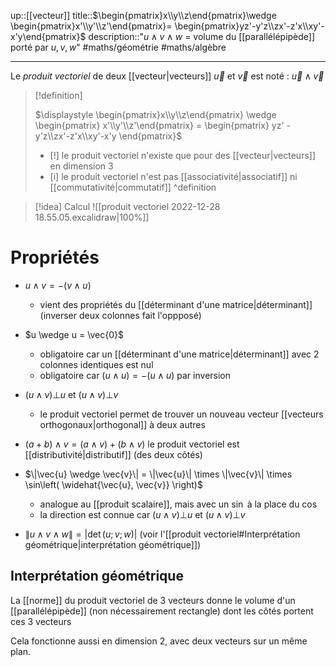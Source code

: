 up::[[vecteur]]
title::$\begin{pmatrix}x\\y\\z\end{pmatrix}\wedge \begin{pmatrix}x'\\y'\\z'\end{pmatrix}= \begin{pmatrix}yz'-y'z\\zx'-z'x\\xy'-x'y\end{pmatrix}$
description::"$u \wedge v \wedge w$ = volume du [[parallélépipède]] porté par $u, v, w$"
#maths/géométrie #maths/algèbre

----
Le *produit vectoriel* de deux [[vecteur|vecteurs]] $\overrightarrow{u}$ et $\overrightarrow{v}$ est noté :
$\overrightarrow{u} \wedge \overrightarrow{v}$


> [!definition] 
> 
> $\displaystyle \begin{pmatrix}x\\y\\z\end{pmatrix} \wedge \begin{pmatrix} x'\\y'\\z'\end{pmatrix} = \begin{pmatrix} yz' - y'z\\zx'-z'x\\xy'-x'y \end{pmatrix}$
>  - [!]  le produit vectoriel n'existe que pour des [[vecteur|vecteurs]] en dimension 3
>  - [i]  le produit vectoriel n'est pas [[associativité|associatif]] ni [[commutativité|commutatif]]
^definition


> [!idea] Calcul
> ![[produit vectoriel 2022-12-28 18.55.05.excalidraw|100%]]

# Propriétés 
 - $u \wedge v = -(v \wedge u)$
     - vient des propriétés du [[déterminant d'une matrice|déterminant]] (inverser deux colonnes fait l'oppposé)
 - $u \wedge u = \vec{0}$
     - obligatoire car un [[déterminant d'une matrice|déterminant]] avec 2 colonnes identiques est nul
     - obligatoire car $(u \wedge u) = -(u \wedge u)$ par inversion 
 - $(u \wedge v) \bot u$ et $(u \wedge v) \bot v$
     - le produit vectoriel permet de trouver un nouveau vecteur [[vecteurs orthogonaux|orthogonal]] à deux autres
 - $(a + b) \wedge v = (a \wedge v) + (b \wedge v)$ le produit vectoriel est [[distributivité|distributif]] (des deux côtés)
 
 - $\|\vec{u} \wedge \vec{v}\| = \|\vec{u}\| \times \|\vec{v}\| \times \sin\left( \widehat{\vec{u}, \vec{v}} \right)$
     - analogue au [[produit scalaire]], mais avec un $\sin$ à la place du $\cos$
     - la direction est connue car $(u \wedge v) \bot u$ et $(u \wedge v) \bot v$
 - $\|u \wedge v \wedge w\| = \left| \det \left( u; v; w \right) \right|$ (voir l'[[produit vectoriel#Interprétation géométrique|interprétation géométrique]])

## Interprétation géométrique
La [[norme]] du produit vectoriel de 3 vecteurs donne le volume d'un [[parallélépipède]] (non nécessairement rectangle) dont les côtés portent ces 3 vecteurs

Cela fonctionne aussi en dimension 2, avec deux vecteurs sur un même plan.

